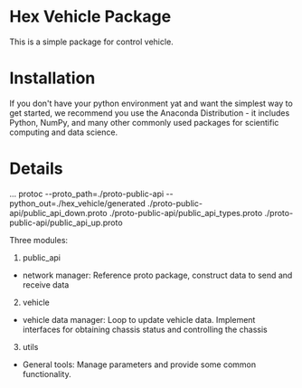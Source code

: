 # Hex Vehicle Package
This is a simple package for control vehicle.

# Installation
If you don't have your python environment yat and want the simplest way to get started, we recommend you use the Anaconda Distribution - it includes Python, NumPy, and many other commonly used packages for scientific computing and data science.

# Details
...
protoc --proto_path=./proto-public-api --python_out=./hex_vehicle/generated ./proto-public-api/public_api_down.proto ./proto-public-api/public_api_types.proto ./proto-public-api/public_api_up.proto


Three modules:
1. public_api
- network manager: Reference proto package, construct data to send and receive data
2. vehicle
- vehicle data manager: Loop to update vehicle data. Implement interfaces for obtaining chassis status and controlling the chassis
3. utils
- General tools: Manage parameters and provide some common functionality.